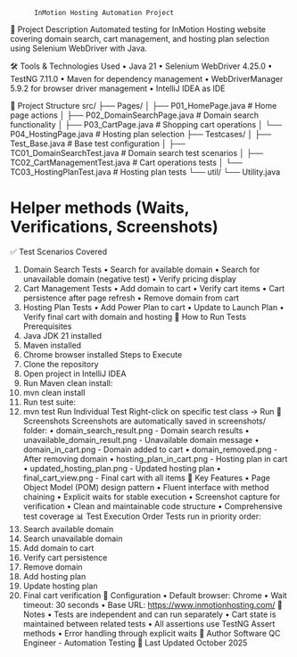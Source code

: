           InMotion Hosting Automation Project

📝 Project Description
Automated testing for InMotion Hosting website covering domain search, cart management, and hosting plan selection using Selenium WebDriver with Java.

🛠️ Tools & Technologies Used
•	Java 21
•	Selenium WebDriver 4.25.0
•	TestNG 7.11.0
•	Maven for dependency management
•	WebDriverManager 5.9.2 for browser driver management
•	IntelliJ IDEA as IDE

📁 Project Structure
src/
├── Pages/
│   ├── P01_HomePage.java          # Home page actions
│   ├── P02_DomainSearchPage.java  # Domain search functionality
│   ├── P03_CartPage.java          # Shopping cart operations
│   └── P04_HostingPage.java       # Hosting plan selection
├── Testcases/
│   ├── Test_Base.java             # Base test configuration
│   ├── TC01_DomainSearchTest.java # Domain search test scenarios
│   ├── TC02_CartManagementTest.java # Cart operations tests
│   └── TC03_HostingPlanTest.java  # Hosting plan tests
└── util/
└── Utility.java              

# Helper methods (Waits, Verifications, Screenshots)
✅ Test Scenarios Covered
1. Domain Search Tests
   •	Search for available domain
   •	Search for unavailable domain (negative test)
   •	Verify pricing display
2. Cart Management Tests
   •	Add domain to cart
   •	Verify cart items
   •	Cart persistence after page refresh
   •	Remove domain from cart
3. Hosting Plan Tests
   •	Add Power Plan to cart
   •	Update to Launch Plan
   •	Verify final cart with domain and hosting
   🚀 How to Run Tests
   Prerequisites
1.	Java JDK 21 installed
2.	Maven installed
3.	Chrome browser installed
      Steps to Execute
1.	Clone the repository
2.	Open project in IntelliJ IDEA
3.	Run Maven clean install:
4.	mvn clean install
5.	Run test suite:
6.	mvn test
      Run Individual Test
      Right-click on specific test class → Run
      📸 Screenshots
      Screenshots are automatically saved in screenshots/ folder:
      •	domain_search_result.png - Domain search results
      •	unavailable_domain_result.png - Unavailable domain message
      •	domain_in_cart.png - Domain added to cart
      •	domain_removed.png - After removing domain
      •	hosting_plan_in_cart.png - Hosting plan in cart
      •	updated_hosting_plan.png - Updated hosting plan
      •	final_cart_view.png - Final cart with all items
      🎯 Key Features
      •	Page Object Model (POM) design pattern
      •	Fluent interface with method chaining
      •	Explicit waits for stable execution
      •	Screenshot capture for verification
      •	Clean and maintainable code structure
      •	Comprehensive test coverage
      📊 Test Execution Order
      Tests run in priority order:
1.	Search available domain
2.	Search unavailable domain
3.	Add domain to cart
4.	Verify cart persistence
5.	Remove domain
6.	Add hosting plan
7.	Update hosting plan
8.	Final cart verification
      🔧 Configuration
      •	Default browser: Chrome
      •	Wait timeout: 30 seconds
      •	Base URL: https://www.inmotionhosting.com/
      📝 Notes
      •	Tests are independent and can run separately
      •	Cart state is maintained between related tests
      •	All assertions use TestNG Assert methods
      •	Error handling through explicit waits
      👤 Author
      Software QC Engineer - Automation Testing
      📅 Last Updated
      October 2025

